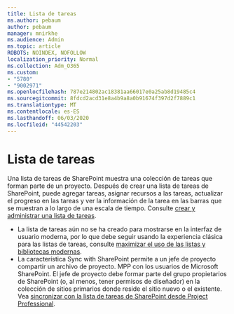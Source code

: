 ```yaml
---
title: Lista de tareas
ms.author: pebaum
author: pebaum
manager: mnirkhe
ms.audience: Admin
ms.topic: article
ROBOTS: NOINDEX, NOFOLLOW
localization_priority: Normal
ms.collection: Adm_O365
ms.custom:
- "5780"
- "9002971"
ms.openlocfilehash: 787e214802ac18381aa66017e0a25ab8d19485c4
ms.sourcegitcommit: 8fdcd2acd31e8a4b9a8a0b91674f397d2f7889c1
ms.translationtype: MT
ms.contentlocale: es-ES
ms.lasthandoff: 06/03/2020
ms.locfileid: "44542203"
---
```

# <a name="task-list"></a>Lista de tareas

Una lista de tareas de SharePoint muestra una colección de tareas que forman parte de un proyecto. Después de crear una lista de tareas de SharePoint, puede agregar tareas, asignar recursos a las tareas, actualizar el progreso en las tareas y ver la información de la tarea en las barras que se muestran a lo largo de una escala de tiempo. Consulte [crear y administrar una lista de tareas](https://support.microsoft.com/office/create-and-manage-a-project-task-list-466ad207-46fd-4c77-9af1-41bc23cec21a).  

-   La lista de tareas aún no se ha creado para mostrarse en la interfaz de usuario moderna, por lo que debe seguir usando la experiencia clásica para las listas de tareas, consulte [maximizar el uso de las listas y bibliotecas modernas](https://docs.microsoft.com/sharepoint/dev/transform/modernize-userinterface-lists-and-libraries).
-   La característica Sync with SharePoint permite a un jefe de proyecto compartir un archivo de proyecto. MPP con los usuarios de Microsoft SharePoint. El jefe de proyecto debe formar parte del grupo propietarios de SharePoint (o, al menos, tener permisos de diseñador) en la colección de sitios primarios donde reside el sitio nuevo o el existente. Vea [sincronizar con la lista de tareas de SharePoint desde Project Professional](https://docs.microsoft.com/office/troubleshoot/project/sync-with-tasks-from-project).